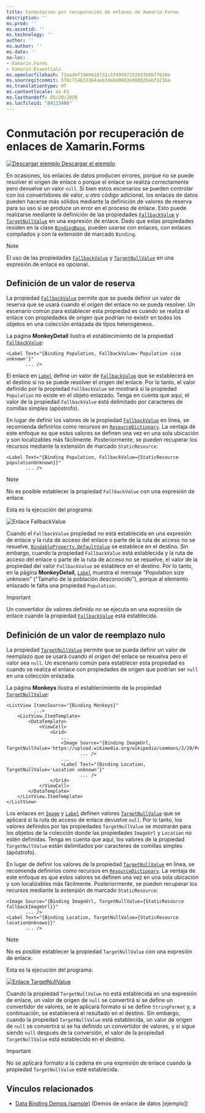 ```yaml
---
title: Conmutación por recuperación de enlaces de Xamarin.Forms
description: ''
ms.prod: ''
ms.assetid: ''
ms.technology: ''
author: ''
ms.author: ''
ms.date: ''
no-loc:
- Xamarin.Forms
- Xamarin.Essentials
ms.openlocfilehash: f3aadef1960618731c3749507233933b8bf7630e
ms.sourcegitcommit: 57bc714633364aeb34aba9803e88802bebf321ba
ms.translationtype: HT
ms.contentlocale: es-ES
ms.lasthandoff: 05/28/2020
ms.locfileid: "84133486"
---
```

# <a name="xamarinforms-binding-fallbacks"></a>Conmutación por recuperación de enlaces de Xamarin.Forms

[![Descargar ejemplo](~/media/shared/download.png) Descargar el ejemplo](https://docs.microsoft.com/samples/xamarin/xamarin-forms-samples/databindingdemos)

En ocasiones, los enlaces de datos producen errores, porque no se puede resolver el origen de enlace o porque el enlace se realiza correctamente pero devuelve un valor `null`. Si bien estos escenarios se pueden controlar con los convertidores de valor, u otro código adicional, los enlaces de datos pueden hacerse más sólidos mediante la definición de valores de reserva para su uso si se produce un error en el proceso de enlace. Esto puede realizarse mediante la definición de las propiedades [`FallbackValue`](xref:Xamarin.Forms.BindingBase.FallbackValue) y [`TargetNullValue`](xref:Xamarin.Forms.BindingBase.TargetNullValue) en una expresión de enlace. Dado que estas propiedades residen en la clase [`BindingBase`](xref:Xamarin.Forms.BindingBase), pueden usarse con enlaces, con enlaces compilados y con la extensión de marcado `Binding`.

> [!NOTE]
> El uso de las propiedades [`FallbackValue`](xref:Xamarin.Forms.BindingBase.FallbackValue) y [`TargetNullValue`](xref:Xamarin.Forms.BindingBase.TargetNullValue) en una expresión de enlace es opcional.

## <a name="defining-a-fallback-value"></a>Definición de un valor de reserva

La propiedad [`FallbackValue`](xref:Xamarin.Forms.BindingBase.FallbackValue) permite que se pueda definir un valor de reserva que se usará cuando el *origen* del enlace no se pueda resolver. Un escenario común para establecer esta propiedad es cuando se realiza el enlace con propiedades de origen que podrían no existir en todos los objetos en una colección enlazada de tipos heterogéneos.

La página **MonkeyDetail** ilustra el establecimiento de la propiedad [`FallbackValue`](xref:Xamarin.Forms.BindingBase.FallbackValue):

```xaml
<Label Text="{Binding Population, FallbackValue='Population size unknown'}"
       ... />   
```

El enlace en [`Label`](xref:Xamarin.Forms.Label) define un valor de [`FallbackValue`](xref:Xamarin.Forms.BindingBase.FallbackValue) que se establecerá en el destino si no se puede resolver el origen del enlace. Por lo tanto, el valor definido por la propiedad `FallbackValue` se mostrará si la propiedad `Population` no existe en el objeto enlazado. Tenga en cuenta que aquí, el valor de la propiedad `FallbackValue` está delimitado por caracteres de comillas simples (apóstrofo).

En lugar de definir los valores de la propiedad [`FallbackValue`](xref:Xamarin.Forms.BindingBase.FallbackValue) en línea, se recomienda definirlos como recursos en [`ResourceDictionary`](xref:Xamarin.Forms.ResourceDictionary). La ventaja de este enfoque es que estos valores se definen una vez en una sola ubicación y son localizables más fácilmente. Posteriormente, se pueden recuperar los recursos mediante la extensión de marcado `StaticResource`:

```xaml
<Label Text="{Binding Population, FallbackValue={StaticResource populationUnknown}}"
       ... />  
```

> [!NOTE]
> No es posible establecer la propiedad `FallbackValue` con una expresión de enlace.

Esta es la ejecución del programa:

![Enlace FallbackValue](binding-fallbacks-images/bindingunavailable-detail-cropped.png "Enlace FallbackValue")

Cuando el `FallbackValue` propiedad no está establecida en una expresión de enlace y la ruta de acceso del enlace o parte de la ruta de acceso no se resuelve, [`BindableProperty.DefaultValue`](xref:Xamarin.Forms.BindableProperty.DefaultValue) se establece en el destino. Sin embargo, cuando la propiedad `FallbackValue` está establecida y la ruta de acceso del enlace o parte de la ruta de acceso no se resuelve, el valor de la propiedad del valor `FallbackValue` se establece en el destino. Por lo tanto, en la página **MonkeyDetail**, [`Label`](xref:Xamarin.Forms.Label) muestra el mensaje "Population size unknown" ("Tamaño de la población desconocido"), porque al elemento enlazado le falta una propiedad `Population`.

> [!IMPORTANT]
> Un convertidor de valores definido no se ejecuta en una expresión de enlace cuando la propiedad [`FallbackValue`](xref:Xamarin.Forms.BindingBase.FallbackValue) está establecida.

## <a name="defining-a-null-replacement-value"></a>Definición de un valor de reemplazo nulo

La propiedad [`TargetNullValue`](xref:Xamarin.Forms.BindingBase.TargetNullValue) permite que se pueda definir un valor de reemplazo que se usará cuando el *origen* del enlace se resuelva pero el valor sea `null`. Un escenario común para establecer esta propiedad es cuando se realiza el enlace con propiedades de origen que podrían ser `null` en una colección enlazada.

La página **Monkeys** ilustra el establecimiento de la propiedad [`TargetNullValue`](xref:Xamarin.Forms.BindingBase.TargetNullValue):

```xaml
<ListView ItemsSource="{Binding Monkeys}"
          ...>
    <ListView.ItemTemplate>
        <DataTemplate>
            <ViewCell>
                <Grid>
                    ...
                    <Image Source="{Binding ImageUrl, TargetNullValue='https://upload.wikimedia.org/wikipedia/commons/2/20/Point_d_interrogation.jpg'}"
                           ... />
                    ...
                    <Label Text="{Binding Location, TargetNullValue='Location unknown'}"
                           ... />
                </Grid>
            </ViewCell>
        </DataTemplate>
    </ListView.ItemTemplate>
</ListView>
```

Los enlaces en [`Image`](xref:Xamarin.Forms.Image) y [`Label`](xref:Xamarin.Forms.Label) definen valores [`TargetNullValue`](xref:Xamarin.Forms.BindingBase.TargetNullValue) que se aplicará si la ruta de acceso de enlace devuelve `null`. Por lo tanto, los valores definidos por las propiedades `TargetNullValue` se mostrarán para los objetos de la colección donde las propiedades `ImageUrl` y `Location` no estén definidas. Tenga en cuenta que aquí, los valores de la propiedad `TargetNullValue` están delimitados por caracteres de comillas simples (apóstrofo).

En lugar de definir los valores de la propiedad [`TargetNullValue`](xref:Xamarin.Forms.BindingBase.TargetNullValue) en línea, se recomienda definirlos como recursos en [`ResourceDictionary`](xref:Xamarin.Forms.ResourceDictionary). La ventaja de este enfoque es que estos valores se definen una vez en una sola ubicación y son localizables más fácilmente. Posteriormente, se pueden recuperar los recursos mediante la extensión de marcado `StaticResource`:

```xaml
<Image Source="{Binding ImageUrl, TargetNullValue={StaticResource fallbackImageUrl}}"
       ... />
<Label Text="{Binding Location, TargetNullValue={StaticResource locationUnknown}}"
       ... />
```

> [!NOTE]
> No es posible establecer la propiedad `TargetNullValue` con una expresión de enlace.

Esta es la ejecución del programa:

[![Enlace TargetNullValue](binding-fallbacks-images/bindingunavailable-small.png "Enlace TargetNullValue")](binding-fallbacks-images/bindingunavailable-large.png#lightbox "Enlace TargetNullValue")

Cuando la propiedad `TargetNullValue` no está establecida en una expresión de enlace, un valor de origen de `null` se convertirá si se define un convertidor de valores, se le aplicará formato si se define `StringFormat` y, a continuación, se establecerá el resultado en el destino. Sin embargo, cuando la propiedad `TargetNullValue` está establecida, un valor de origen de `null` se convertirá si se ha definido un convertidor de valores, y si sigue siendo `null` después de la conversión, el valor de la propiedad `TargetNullValue` está establecido en el destino.

> [!IMPORTANT]
> No se aplicará formato a la cadena en una expresión de enlace cuando la propiedad `TargetNullValue` esté establecida.

## <a name="related-links"></a>Vínculos relacionados

- [Data Binding Demos (sample)](https://docs.microsoft.com/samples/xamarin/xamarin-forms-samples/databindingdemos) (Demos de enlace de datos [ejemplo])
